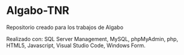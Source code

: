 # Algabo-TNR
 Repositorio creado para los trabajos de Algabo


Realizado con: SQL Server Management, MySQL, phpMyAdmin, php, HTML5, Javascript, Visual Studio Code, Windows Form.


